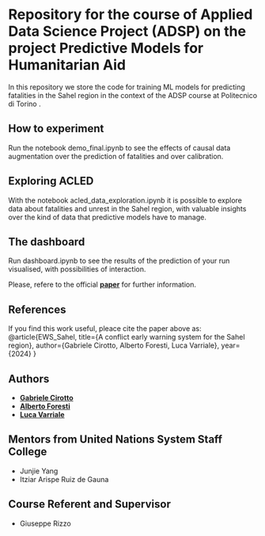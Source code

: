 # Repository for the course of Applied Data Science Project (ADSP) on the project Predictive Models for Humanitarian Aid
In this repository we store the code for training ML models for predicting fatalities in the Sahel region in the context of the ADSP course at Politecnico di Torino .
## How to experiment
Run the notebook demo_final.ipynb to see the effects of causal data augmentation over the prediction of fatalities and over calibration.
## Exploring ACLED
With the notebook acled_data_exploration.ipynb it is possible to explore data about fatalities and unrest in the Sahel region, with valuable insights over the kind of data that predictive models have to manage.
## The dashboard
Run dashboard.ipynb to see the results of the prediction of your run visualised, with possibilities of interaction.

Please, refere to the official [**paper**]([url_del_tuo_paper](https://github.com/AlbertoForesti/ADSP/blob/master/paper.pdf)) for further information.

## References

If you find this work useful, pleace cite the paper above as:
@article{EWS_Sahel,
  title={A conflict early warning system for the Sahel region},
  author={Gabriele Cirotto, Alberto Foresti, Luca Varriale},
  year={2024}
}

## Authors

- [**Gabriele Cirotto**](https://github.com/CiroGab)
- [**Alberto Foresti**](https://github.com/AlbertoForesti)
- [**Luca Varriale**](https://github.com/lucavarriale99)

## Mentors from United Nations System Staff College

- Junjie Yang
- Itziar Arispe Ruiz de Gauna

## Course Referent and Supervisor

- Giuseppe Rizzo
